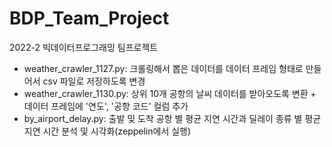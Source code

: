 # BDP_Team_Project
2022-2 빅데이터프로그래밍 팀프로젝트

- weather_crawler_1127.py: 크롤링해서 뽑은 데이터를 데이터 프레임 형태로 만들어서 csv 파일로 저장하도록 변경
- weather_crawler_1130.py: 상위 10개 공항의 날씨 데이터를 받아오도록 변환 + 데이터 프레임에 '연도', '공항 코드' 컬럼 추가
- by_airport_delay.py: 출발 및 도착 공항 별 평균 지연 시간과 딜레이 종류 별 평균 지연 시간 분석 및 시각화(zeppelin에서 실행)
